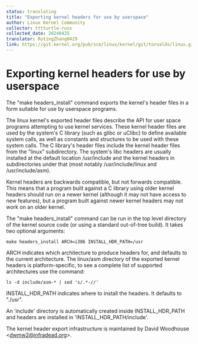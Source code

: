 ```yaml
---
status: translating
title: "Exporting kernel headers for use by userspace"
author: Linux Kernel Community
collector: tttturtle-russ
collected_date: 20240425
translator: RutingZhang0429
link: https://git.kernel.org/pub/scm/linux/kernel/git/torvalds/linux.git/tree/Documentation/kbuild/headers_install.rst
---
```


# Exporting kernel headers for use by userspace

The \"make headers_install\" command exports the kernel\'s header files
in a form suitable for use by userspace programs.

The linux kernel\'s exported header files describe the API for user
space programs attempting to use kernel services. These kernel header
files are used by the system\'s C library (such as glibc or uClibc) to
define available system calls, as well as constants and structures to be
used with these system calls. The C library\'s header files include the
kernel header files from the \"linux\" subdirectory. The system\'s libc
headers are usually installed at the default location /usr/include and
the kernel headers in subdirectories under that (most notably
/usr/include/linux and /usr/include/asm).

Kernel headers are backwards compatible, but not forwards compatible.
This means that a program built against a C library using older kernel
headers should run on a newer kernel (although it may not have access to
new features), but a program built against newer kernel headers may not
work on an older kernel.

The \"make headers_install\" command can be run in the top level
directory of the kernel source code (or using a standard out-of-tree
build). It takes two optional arguments:

    make headers_install ARCH=i386 INSTALL_HDR_PATH=/usr

ARCH indicates which architecture to produce headers for, and defaults
to the current architecture. The linux/asm directory of the exported
kernel headers is platform-specific, to see a complete list of supported
architectures use the command:

    ls -d include/asm-* | sed 's/.*-//'

INSTALL_HDR_PATH indicates where to install the headers. It defaults to
\"./usr\".

An \'include\' directory is automatically created inside
INSTALL_HDR_PATH and headers are installed in
\'INSTALL_HDR_PATH/include\'.

The kernel header export infrastructure is maintained by David Woodhouse
\<<dwmw2@infradead.org>\>.
